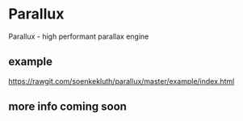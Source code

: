 # Parallux
Parallux - high performant parallax engine


## example
https://rawgit.com/soenkekluth/parallux/master/example/index.html

## more info coming soon
